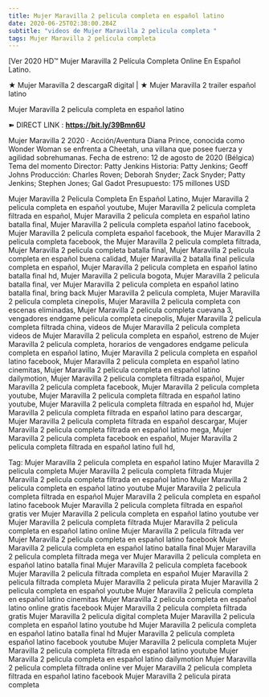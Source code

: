 ```yaml
---
title: Mujer Maravilla 2 pelicula completa en español latino
date: 2020-06-25T02:38:00.284Z
subtitle: "videos de Mujer Maravilla 2 pelicula completa "
tags: Mujer Maravilla 2 pelicula completa
---
```

[Ver 2020 HD™ Mujer Maravilla 2 Película Completa Online En Español Latino.

★ Mujer Maravilla 2 descargaR digital | ★ Mujer Maravilla 2 trailer español latino

Mujer Maravilla 2 pelicula completa en español latino

➽ DIRECT LINK : **<https://bit.ly/39Bmn6U>**

Mujer Maravilla 2
2020 ‧ Acción/Aventura
Diana Prince, conocida como Wonder Woman se enfrenta a Cheetah, una villana que posee fuerza y agilidad sobrehumanas.
Fecha de estreno: 12 de agosto de 2020 (Bélgica) Tema del momento
Director: Patty Jenkins
Historia: Patty Jenkins; Geoff Johns
Producción: Charles Roven; Deborah Snyder; Zack Snyder; Patty Jenkins; Stephen Jones; Gal Gadot
Presupuesto: 175 millones USD

Mujer Maravilla 2 Pelicula Completa En Español Latino, Mujer Maravilla 2 pelicula completa en español youtube, Mujer Maravilla 2 pelicula completa filtrada en español, Mujer Maravilla 2 pelicula completa en español latino batalla final, Mujer Maravilla 2 pelicula completa español latino facebook, Mujer Maravilla 2 pelicula completa español facebook, the Mujer Maravilla 2 pelicula completa facebook, the Mujer Maravilla 2 pelicula completa filtrada, Mujer Maravilla 2 pelicula completa batalla final, Mujer Maravilla 2 pelicula completa en español buena calidad, Mujer Maravilla 2 batalla final pelicula completa en español, Mujer Maravilla 2 pelicula completa en español latino batalla final hd, Mujer Maravilla 2 pelicula bogota, Mujer Maravilla 2 pelicula batalla final, ver Mujer Maravilla 2 pelicula completa en español latino batalla final, bring back Mujer Maravilla 2 pelicula completa, Mujer Maravilla 2 pelicula completa cinepolis, Mujer Maravilla 2 pelicula completa con escenas eliminadas, Mujer Maravilla 2 pelicula completa cuevana 3, vengadores endgame pelicula completa cinepolis, Mujer Maravilla 2 pelicula completa filtrada china,
videos de Mujer Maravilla 2 pelicula completa 
videos de Mujer Maravilla 2 pelicula completa en español, estreno de Mujer Maravilla 2 pelicula completa, horarios de vengadores endgame pelicula completa en español latino, Mujer Maravilla 2 pelicula completa en español latino facebook, Mujer Maravilla 2 pelicula completa en español latino cinemitas, Mujer Maravilla 2 pelicula completa en español latino dailymotion, Mujer Maravilla 2 pelicula completa filtrada español, Mujer Maravilla 2 pelicula completa facebook, Mujer Maravilla 2 pelicula completa youtube, Mujer Maravilla 2 pelicula completa filtrada en español latino youtube, Mujer Maravilla 2 pelicula completa filtrada en español hd, Mujer Maravilla 2 pelicula completa filtrada en español latino para descargar, Mujer Maravilla 2 pelicula completa filtrada en español descargar, Mujer Maravilla 2 pelicula completa filtrada en español latino mega, Mujer Maravilla 2 pelicula completa facebook en español, Mujer Maravilla 2 pelicula completa filtrada en español latino full hd,

Tag:
Mujer Maravilla 2 pelicula completa en español latino
Mujer Maravilla 2 pelicula completa
Mujer Maravilla 2 pelicula completa filtrada
Mujer Maravilla 2 pelicula completa filtrada en español latino
Mujer Maravilla 2 pelicula completa en español latino youtube
Mujer Maravilla 2 pelicula completa filtrada en español
Mujer Maravilla 2 pelicula completa en español latino facebook
Mujer Maravilla 2 pelicula completa filtrada en español gratis
ver Mujer Maravilla 2 pelicula completa en español latino youtube
ver Mujer Maravilla 2 pelicula completa filtrada
Mujer Maravilla 2 pelicula completa en español latino online
Mujer Maravilla 2 pelicula filtrada
ver Mujer Maravilla 2 pelicula completa en español latino facebook
Mujer Maravilla 2 pelicula completa en español latino batalla final
Mujer Maravilla 2 pelicula completa filtrada mega
ver Mujer Maravilla 2 pelicula completa en español latino batalla final
Mujer Maravilla 2 pelicula completa facebook
Mujer Maravilla 2 pelicula filtrada completa en español
Mujer Maravilla 2 pelicula filtrada completa
Mujer Maravilla 2 pelicula pirata
Mujer Maravilla 2 pelicula completa en español youtube
Mujer Maravilla 2 pelicula completa en español latino cinemitas
Mujer Maravilla 2 pelicula completa en español latino online gratis facebook
Mujer Maravilla 2 pelicula completa filtrada gratis
Mujer Maravilla 2 pelicula digital completa
Mujer Maravilla 2 pelicula completa en español latino youtube hd
Mujer Maravilla 2 pelicula completa en español latino batalla final hd
Mujer Maravilla 2 pelicula completa español latino facebook
youtube Mujer Maravilla 2 pelicula completa
Mujer Maravilla 2 pelicula completa filtrada en español latino youtube
Mujer Maravilla 2 pelicula completa en español latino dailymotion
Mujer Maravilla 2 pelicula completa filtrada online
ver Mujer Maravilla 2 pelicula completa filtrada en español latino facebook
Mujer Maravilla 2 pelicula pirata completa